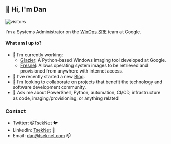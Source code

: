 ## 👋 Hi, I'm Dan 

![visitors](https://visitor-badge.laobi.icu/badge?page_id=tseknet.tseknet)

I'm a Systems Administrator on the [WinOps SRE](https://github.com/google/winops) team at Google.

#### What am I up to?

- 🔭 I’m currently working:
  - [Glazier](https://github.com/google/glazier): A Python-based Windows imaging tool developed at Google.
  - [Fresnel](https://github.com/google/fresnel): Allows operating system images to be retrieved and provisioned from anywhere with internet access.
- 📝 I’ve recently started a new [Blog](https://tseknet.com).
- 🤝 I’m looking to collaborate on projects that benefit the technology and software development community.
- 💬 Ask me about PowerShell, Python, automation, CI/CD, infrastructure as code, imaging/provisioning, or anything related!

### Contact

- Twitter: [@TsekNet](https://twitter.com/TsekNet) 🐦
- LinkedIn: [TsekNet](linkedin.com/in/tseknet) 🏢
- Email: [dan@tseknet.com](mailto:dan@tseknet.com) 📫
